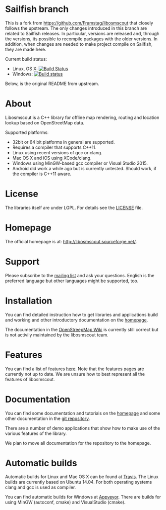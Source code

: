 # Sailfish branch

This is a fork from https://github.com/Framstag/libosmscout that closely follows the upstream. The only changes introduced in this branch are related to Sailfish releases. In particular, versions are released and, through the versions, its possible to recompile packages with the older versions. In addition, when changes are needed to make project compile on Sailfish, they are made here.

Current build status:
* Linux, OS X: [![Build Status](https://travis-ci.org/rinigus/libosmscout.svg?branch=master)](https://travis-ci.org/rinigus/libosmscout)
* Windows: [![Build status](https://ci.appveyor.com/api/projects/status/7mg7ad2qyyqgum54?svg=true)](https://ci.appveyor.com/project/rinigus/libosmscout)


Below, is the original README from upstream.

# About

Libosmscout is a C++ library for offline map rendering, routing and location lookup
based on OpenStreetMap data.

Supported platforms:
* 32bit or 64 bit platforms in general are supported.
* Requires a compiler that supports C++11.
* Linux using recent versions of gcc or clang.
* Mac OS X and iOS using XCode/clang.
* Windows using MinGW-based gcc compiler or Visual Studio 2015.
* Android did work a while ago but is currently untested. Should work, if the
 compiler is C++11 aware.

# License

The libraries itself are under LGPL. For details see the [LICENSE](/LICENSE) file.

# Homepage

The official homepage is at: http://libosmscout.sourceforge.net/.

# Support

Please subscribe to the [mailing list](https://sourceforge.net/p/libosmscout/mailman/libosmscout-development/)
and ask your questions. English is the preferred language but other languages might be supported,
too.

# Installation

You can find detailed instruction how to get libraries and applications
build and working and other introductory documentation on the
[homepage](http://libosmscout.sourceforge.net/documentation/).

The documentation in the [OpenStreepMap Wiki](http://wiki.openstreetmap.org/wiki/Libosmscout)
is currently still correct but is not activily maintained by the
libosmscout team.

# Features

You can find a list of features [here](http://libosmscout.sourceforge.net/features/).
Note that the features pages are currently not up to date. We are unsure how to
best represent all the features of libosmscout.

# Documentation

You can find some documentation and tutorials on the [homepage](http://libosmscout.sourceforge.net)
and some other documentation in the [git repository](/Documentation/).

There are a number of demo applications that show how to make use of the various
features of the library.

We plan to move all documentation for the repository to the homepage.

# Automatic builds

Automatic builds for Linux and Mac OS X can be found at
[Travis](https://travis-ci.org/Framstag/libosmscout). The Linux builds are currently based on
Ubuntu 14.04. For both operating systems clang and gcc is used as compiler.

You can find automatic builds for Windows at
[Appveyor](https://ci.appveyor.com/project/Framstag/libosmscout). There are builds
for using MinGW (autoconf, cmake) and VisualStudio (cmake).
